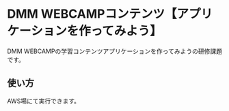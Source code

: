 # DMM WEBCAMPコンテンツ【アプリケーションを作ってみよう】

DMM WEBCAMPの学習コンテンツアプリケーションを作ってみようの研修課題です。

## 使い方

AWS場にて実行できます。
